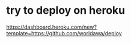 # try to deploy on heroku
https://dashboard.heroku.com/new?template=https://github.com/worldawa/deploy
